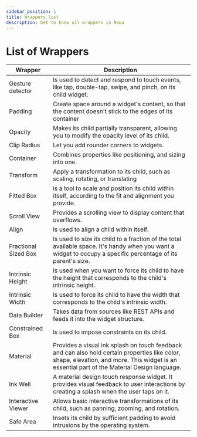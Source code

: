 ```yaml
---
sidebar_position: 1
title: Wrappers list 
description: Get to know all wrappers in Nowa
---
```


# List of Wrappers

| Wrapper              | Description                                                                                                                                                                                   |
| -------------------- | --------------------------------------------------------------------------------------------------------------------------------------------------------------------------------------------- |
| Gesture detector     | Is used to detect and respond to touch events, like tap, double-tap, swipe, and pinch, on its child widget.                                                                                   |
| Padding                     | Create space around a widget's content, so that the content doesn't stick to the edges of its container                                                                                                                                                                                               |
| Opacity              | Makes its child partially transparent, allowing you to modify the opacity level of its child.                                                                                                 |
| Clip Radius          | Let you add rounder corners to widgets.                                                                                                                                                       |
| Container            | Combines properties like positioning, and sizing into one.                                                                                                                                    |
| Transform            | Apply a transformation to its child, such as scaling, rotating, or translating                                                                                                                |
| Fitted Box           | is a tool to scale and position its child within itself, according to the fit and alignment you provide.                                                                                      |
| Scroll View          | Provides a scrolling view to display content that overflows.                                                                                                                                  |
| Align                | Is used to align a child within itself.                                                                                                                                                       |
| Fractional Sized Box | Is used to size its child to a fraction of the total available space. It's handy when you want a widget to occupy a specific percentage of its parent's size.                                 |
| Intrinsic Height     | Is used when you want to force its child to have the height that corresponds to the child's intrinsic height.                                                                                 |
| Intrinsic Width      | Is used to force its child to have the width that corresponds to the child's intrinsic width.                                                                                                 |
| Data Builder         | Takes data from sources like REST APIs and feeds it into the widget structure.                                                                                                                |
| Constrained Box      | Is used to impose constraints on its child.                                                                                                                                                   |
| Material             | Provides a visual ink splash on touch feedback and can also hold certain properties like color, shape, elevation, and more. This widget is an essential part of the Material Design language. |
| Ink Well             | A material design touch response widget. It provides visual feedback to user interactions by creating a splash when the user taps on it.                                                      |
| Interactive Viewer   | Allows basic interactive transformations of its child, such as panning, zooming, and rotation.                                                                                                |
| Safe Area            | Insets its child by sufficient padding to avoid intrusions by the operating system.                                                                                                           |
